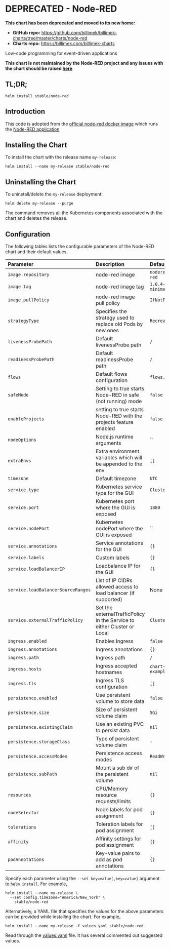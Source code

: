 # DEPRECATED - Node-RED

**This chart has been deprecated and moved to its new home:**

- **GitHub repo:** https://github.com/billimek/billimek-charts/tree/master/charts/node-red
- **Charts repo:** https://billimek.com/billimek-charts

Low-code programming for event-driven applications

**This chart is not maintained by the Node-RED project and any issues with the chart should be raised [here](https://github.com/nholuongut/Helmcharts/issues/new)**

## TL;DR;

```console
helm install stable/node-red
```

## Introduction

This code is adopted from the [official node-red docker image](https://hub.docker.com/r/nodered/node-red/) which runs the [Node-RED application](https://nodered.org/)

## Installing the Chart

To install the chart with the release name `my-release`:

```console
helm install --name my-release stable/node-red
```
## Uninstalling the Chart

To uninstall/delete the `my-release` deployment:

```console
helm delete my-release --purge
```

The command removes all the Kubernetes components associated with the chart and deletes the release.

## Configuration

The following tables lists the configurable parameters of the Node-RED chart and their default values.

| Parameter                          | Description                                                             | Default                   |
|:---------------------------------- |:----------------------------------------------------------------------- |:------------------------- |
| `image.repository`                 | node-red image                                                          | `nodered/node-red`        |
| `image.tag`                        | node-red image tag                                                      | `1.0.4-12-minimal`        |
| `image.pullPolicy`                 | node-red image pull policy                                              | `IfNotPresent`            |
| `strategyType`                     | Specifies the strategy used to replace old Pods by new ones             | `Recreate`                |
| `livenessProbePath`                | Default livenessProbe path                                              | `/`                       |
| `readinessProbePath`               | Default readinessProbe path                                             | `/`                       |
| `flows`                            | Default flows configuration                                             | `flows.json`              |
| `safeMode`                         | Setting to true starts Node-RED in safe (not running) mode              | `false`                   |
| `enableProjects`                   | setting to true starts Node-RED with the projects feature enabled       | `false`                   |
| `nodeOptions`                      | Node.js runtime arguments                                               | ``                        |
| `extraEnvs`                        | Extra environment variables which will be appended to the env           | `[]`                      |
| `timezone`                         | Default timezone                                                        | `UTC`                     |
| `service.type`                     | Kubernetes service type for the GUI                                     | `ClusterIP`               |
| `service.port`                     | Kubernetes port where the GUI is exposed                                | `1880`                    |
| `service.nodePort`                 | Kubernetes nodePort where the GUI is exposed                            | ``                        |
| `service.annotations`              | Service annotations for the GUI                                         | `{}`                      |
| `service.labels`                   | Custom labels                                                           | `{}`                      |
| `service.loadBalancerIP`           | Loadbalance IP for the GUI                                              | `{}`                      |
| `service.loadBalancerSourceRanges` | List of IP CIDRs allowed access to load balancer (if supported)         | None                      |
| `service.externalTrafficPolicy`    | Set the externalTrafficPolicy in the Service to either Cluster or Local | `Cluster`                 |
| `ingress.enabled`                  | Enables Ingress                                                         | `false`                   |
| `ingress.annotations`              | Ingress annotations                                                     | `{}`                      |
| `ingress.path`                     | Ingress path                                                            | `/`                       |
| `ingress.hosts`                    | Ingress accepted hostnames                                              | `chart-example.local`     |
| `ingress.tls`                      | Ingress TLS configuration                                               | `[]`                      |
| `persistence.enabled`              | Use persistent volume to store data                                     | `false`                   |
| `persistence.size`                 | Size of persistent volume claim                                         | `5Gi`                     |
| `persistence.existingClaim`        | Use an existing PVC to persist data                                     | `nil`                     |
| `persistence.storageClass`         | Type of persistent volume claim                                         | `-`                       |
| `persistence.accessModes`          | Persistence access modes                                                | `ReadWriteOnce`           |
| `persistence.subPath`              | Mount a sub dir of the persistent volume                                | `nil`                     |
| `resources`                        | CPU/Memory resource requests/limits                                     | `{}`                      |
| `nodeSelector`                     | Node labels for pod assignment                                          | `{}`                      |
| `tolerations`                      | Toleration labels for pod assignment                                    | `[]`                      |
| `affinity`                         | Affinity settings for pod assignment                                    | `{}`                      |
| `podAnnotations`                   | Key-value pairs to add as pod annotations                               | `{}`                      |

Specify each parameter using the `--set key=value[,key=value]` argument to `helm install`. For example,

```console
helm install --name my-release \
  --set config.timezone="America/New_York" \
    stable/node-red
```

Alternatively, a YAML file that specifies the values for the above parameters can be provided while installing the chart. For example,

```console
helm install --name my-release -f values.yaml stable/node-red
```

Read through the [values.yaml](values.yaml) file. It has several commented out suggested values.
